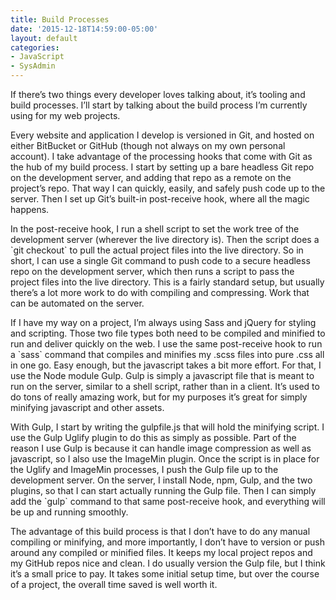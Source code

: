 ```yaml
---
title: Build Processes
date: '2015-12-18T14:59:00-05:00'
layout: default
categories:
- JavaScript
- SysAdmin
---
```

If there’s two things every developer loves talking about, it’s tooling and build processes. I’ll start by talking about the build process I’m currently using for my web projects.



Every website and application I develop is versioned in Git, and hosted on either BitBucket or GitHub (though not always on my own personal account). I take advantage of the processing hooks that come with Git as the hub of my build process. I start by setting up a bare headless Git repo on the development server, and adding that repo as a remote on the project’s repo. That way I can quickly, easily, and safely push code up to the server. Then I set up Git’s built-in post-receive hook, where all the magic happens.



In the post-receive hook, I run a shell script to set the work tree of the development server (wherever the live directory is). Then the script does a \`git checkout\` to pull the actual project files into the live directory. So in short, I can use a single Git command to push code to a secure headless repo on the development server, which then runs a script to pass the project files into the live directory. This is a fairly standard setup, but usually there’s a lot more work to do with compiling and compressing. Work that can be automated on the server.



If I have my way on a project, I’m always using Sass and jQuery for styling and scripting. Those two file types both need to be compiled and minified to run and deliver quickly on the web. I use the same post-receive hook to run a \`sass\` command that compiles and minifies my .scss files into pure .css all in one go. Easy enough, but the javascript takes a bit more effort. For that, I use the Node module Gulp. Gulp is simply a javascript file that is meant to run on the server, similar to a shell script, rather than in a client. It’s used to do tons of really amazing work, but for my purposes it’s great for simply minifying javascript and other assets.



With Gulp, I start by writing the gulpfile.js that will hold the minifying script. I use the Gulp Uglify plugin to do this as simply as possible. Part of the reason I use Gulp is because it can handle image compression as well as javascript, so I also use the ImageMin plugin. Once the script is in place for the Uglify and ImageMin processes, I push the Gulp file up to the development server. On the server, I install Node, npm, Gulp, and the two plugins, so that I can start actually running the Gulp file. Then I can simply add the \`gulp\` command to that same post-receive hook, and everything will be up and running smoothly.



The advantage of this build process is that I don’t have to do any manual compiling or minifying, and more importantly, I don’t have to version or push around any compiled or minified files. It keeps my local project repos and my GitHub repos nice and clean. I do usually version the Gulp file, but I think it’s a small price to pay. It takes some initial setup time, but over the course of a project, the overall time saved is well worth it.

